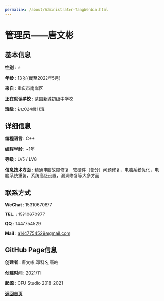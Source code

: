 ```yaml
---
permalink: /about/Administrator-TangWenbin.html
---
```


# 管理员——唐文彬

## 基本信息

**性别** : ♂

**年龄** : 13 岁(截至2022年5月)

**来自** : 重庆市南岸区

**正在就读学校** : 茶园新城初级中学校

**班级** : 初2024级11班

## 详细信息

**编程语言** : C++

**编程学龄** : ~1年

**等级** : LV5 / LV8

**信息技术方面** : 精通电脑故障修复，软硬件（部分）问题修复，电脑系统优化，电脑系统重装，系统高级设置，漏洞修复等大多方面

## 联系方式

**WeChat** : 15310670877

**TEL.** : 15310670877

**QQ** : 1447754529

**Mail** : a1447754529@gmail.com

## GitHub Page信息

**创建者** : 唐文彬,邓科名,唐皓

**创建时间** : 2021/11

**起源** : CPU Studio 2018-2021


**[返回首页](https://corestudi0.github.io)**
